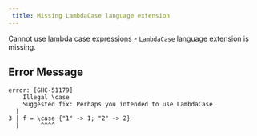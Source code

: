 ```yaml
---
 title: Missing LambdaCase language extension
---
```


Cannot use lambda case expressions - `LambdaCase` language extension is missing.

## Error Message
```
error: [GHC-51179]
    Illegal \case
    Suggested fix: Perhaps you intended to use LambdaCase
  |
3 | f = \case {"1" -> 1; "2" -> 2}
  |      ^^^^
```
